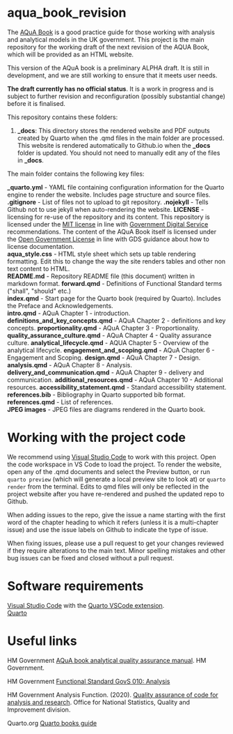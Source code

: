 # aqua_book_revision

The [AQuA Book](https://www.gov.uk/government/publications/the-aqua-book-guidance-on-producing-quality-analysis-for-government) is a good practice guide for those working with analysis and analytical models in the UK government. This project is the main repository for the working draft of the next revision of the AQUA Book, which will be provided as an HTML website.

This version of the AQuA book is a preliminary ALPHA draft.  It is still in development, and we are still working to ensure that it meets user needs. 

**The draft currently has no official status**. It is a work in progress and is subject to further revision and reconfiguration (possibly substantial change) before it is finalised. 

This repository contains these folders:  
 
1) **_docs**: This directory stores the rendered website and PDF outputs created by Quarto when the .qmd files in the main folder are processed. This website is rendered automatically to Github.io when the **_docs** folder is updated. You should not need to manually edit any of the files in **_docs**.

The main folder contains the following key files:

**_quarto.yml** - YAML file containing configuration information for the Quarto engine to render the website. Includes page structure and source files.    
**.gitignore** - List of files not to upload to git repository.
**.nojekyll** - Tells Github not to use jekyll when auto-rendering the website.
**LICENSE** - licensing for re-use of the repository and its content. This repository is licensed under the [MIT license](https://opensource.org/license/MIT) in line with [Government Digital Service](https://gds-way.digital.cabinet-office.gov.uk/manuals/licensing.html) recommendations. The content of the AQuA Book itself is licensed under the [Open Government License](https://www.nationalarchives.gov.uk/doc/open-government-licence/version/3/) in line with GDS guidance about how to license documentation.    
**aqua_style.css** - HTML style sheet which sets up table rendering formatting. Edit this to change the way the site renders tables and other non text content to HTML.       
**README.md** - Repository README file (this document) written in markdown format.
**forward.qmd** - Definitions of Functional Standard terms ("shall", "should" etc.)  
**index.qmd** - Start page for the Quarto book (required by Quarto). Includes the Preface and Acknowledgements.    
**intro.qmd** - AQuA Chapter 1 - introduction.    
**definitions_and_key_concepts.qmd** - AQuA Chapter 2 - definitions and key concepts.
**proportionality.qmd** - AQuA Chapter 3 - Proportionality.
**quality_assurance_culture.qmd** - AQuA Chapter 4 - Quality assurance culture.
**analytical_lifecycle.qmd** - AQUA Chapter 5 - Overview of the analytical lifecycle.
**engagement_and_scoping.qmd** - AQuA Chapter 6 - Engagement and Scoping.
**design.qmd** - AQuA Chapter 7 - Design.
**analysis.qmd** - AQuA Chapter 8 - Analysis.
**delivery_and_communication.qmd** - AQuA Chapter 9 - delivery and communication.
**additional_resources.qmd** - AQuA Chapter 10 - Additional resources.
**accessibility_statement.qmd** - Standard accessibility statement.    
**references.bib** - Bibliography in Quarto supported bib format.    
**references.qmd** - List of references.    
**JPEG images** - JPEG files are diagrams rendered in the Quarto book.

# Working with the project code

We recommend using [Visual Studio Code](https://code.visualstudio.com/) to work with this project. Open the code workspace in VS Code to load the project. To render the website, open any of the .qmd documents and select the Preview button, or run `quarto preview` (which will generate a local preview site to look at) or `quarto render` from the terminal. Edits to qmd files will only be reflected in the project website after you have re-rendered and pushed the updated repo to Github.

When adding issues to the repo, give the issue a name starting with the first word of the chapter heading to which it refers (unless it is a multi-chapter issue) and use the issue labels on Github to indicate the type of issue.

When fixing issues, please use a pull request to get your changes reviewed if they require alterations to the main text. Minor spelling mistakes and other bug issues can be fixed and closed without a pull request.

# Software requirements     
[Visual Studio Code](https://code.visualstudio.com/) with the [Quarto VSCode extension](https://marketplace.visualstudio.com/items?itemName=quarto.quarto).   
[Quarto](https://quarto.org/docs/get-started/)

# Useful links
HM Government [AQuA book analytical quality assurance manual](https://www.gov.uk/government/publications/the-aqua-book-guidance-on-producing-quality-analysis-for-government). HM Government.

HM Government [Functional Standard GovS 010: Analysis](https://www.gov.uk/government/publications/government-analysis-functional-standard--2)

HM Government Analysis Function. (2020). [Quality assurance of code for analysis and research](https://best-practice-and-impact.github.io/qa-of-code-guidance/ ). Office for National Statistics, Quality and Improvement division.

Quarto.org [Quarto books guide](https://quarto.org/docs/books/)
